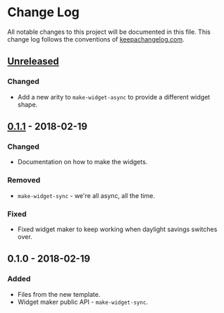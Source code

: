 # Change Log
All notable changes to this project will be documented in this file. This change log follows the conventions of [keepachangelog.com](http://keepachangelog.com/).

## [Unreleased]
### Changed
- Add a new arity to `make-widget-async` to provide a different widget shape.

## [0.1.1] - 2018-02-19
### Changed
- Documentation on how to make the widgets.

### Removed
- `make-widget-sync` - we're all async, all the time.

### Fixed
- Fixed widget maker to keep working when daylight savings switches over.

## 0.1.0 - 2018-02-19
### Added
- Files from the new template.
- Widget maker public API - `make-widget-sync`.

[Unreleased]: https://github.com/your-name/site-diff-checker/compare/0.1.1...HEAD
[0.1.1]: https://github.com/your-name/site-diff-checker/compare/0.1.0...0.1.1
